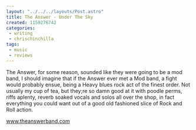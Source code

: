 ```yaml
---
layout: "../../../layouts/Post.astro"
title: The Answer - Under The Sky
created: 1159276742
categories:
 - writing
 - chrischinchilla
tags: 
 - music 
 - reviews
---
```


The Answer, for some reason, sounded like they were going to be a mod band, I should imagine that if the Answer ever met a Mod band, a fight would probably ensue, being a Heavy blues rock act of the finest order. Not usually my cup of tea, but they;re so damn good at it with poodle perms, riffs aplenty, reverb soaked vocals and solos all over the shop, in fact everything you could want out of a good old fashioned slice of Rock and Roll action.

<a href='https://www.theanswerband.com' target='_blank'>www.theanswerband.com</a>
